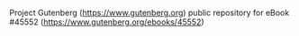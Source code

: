 Project Gutenberg (https://www.gutenberg.org) public repository for eBook #45552 (https://www.gutenberg.org/ebooks/45552)
